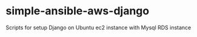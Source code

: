 # simple-ansible-aws-django
Scripts for setup Django on Ubuntu ec2 instance with Mysql RDS instance

